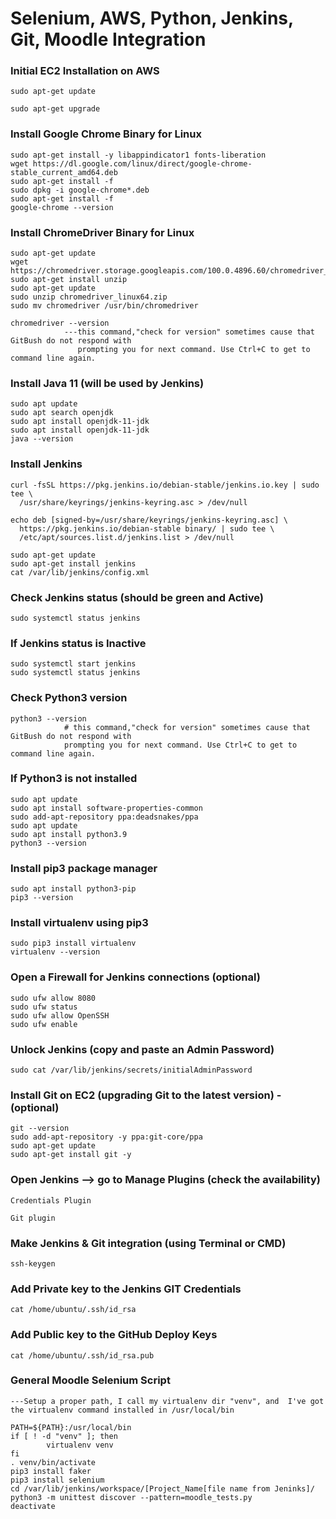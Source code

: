 # Selenium, AWS, Python, Jenkins, Git, Moodle Integration


### Initial EC2 Installation on AWS
```
sudo apt-get update
```
```
sudo apt-get upgrade
```

### Install Google Chrome Binary for Linux
```
sudo apt-get install -y libappindicator1 fonts-liberation
wget https://dl.google.com/linux/direct/google-chrome-stable_current_amd64.deb
sudo apt-get install -f
sudo dpkg -i google-chrome*.deb
sudo apt-get install -f
google-chrome --version
```

### Install ChromeDriver Binary for Linux
```
sudo apt-get update
wget https://chromedriver.storage.googleapis.com/100.0.4896.60/chromedriver_linux64.zip
sudo apt-get install unzip
sudo apt-get update
sudo unzip chromedriver_linux64.zip
sudo mv chromedriver /usr/bin/chromedriver

chromedriver --version
			---this command,"check for version" sometimes cause that GitBush do not respond with 
			   prompting you for next command. Use Ctrl+C to get to command line again.

```

### Install Java 11 (will be used by Jenkins)
```
sudo apt update
sudo apt search openjdk
sudo apt install openjdk-11-jdk
sudo apt install openjdk-11-jdk
java --version
```

### Install Jenkins 
```
curl -fsSL https://pkg.jenkins.io/debian-stable/jenkins.io.key | sudo tee \
  /usr/share/keyrings/jenkins-keyring.asc > /dev/null
```
```
echo deb [signed-by=/usr/share/keyrings/jenkins-keyring.asc] \
  https://pkg.jenkins.io/debian-stable binary/ | sudo tee \
  /etc/apt/sources.list.d/jenkins.list > /dev/null
```
```
sudo apt-get update
sudo apt-get install jenkins
cat /var/lib/jenkins/config.xml
```

### Check Jenkins status (should be green and Active)
```
sudo systemctl status jenkins
```
### If Jenkins status is Inactive
```
sudo systemctl start jenkins
sudo systemctl status jenkins
```

### Check Python3 version
```
python3 --version
			# this command,"check for version" sometimes cause that GitBush do not respond with 
			prompting you for next command. Use Ctrl+C to get to command line again.
```
### If Python3 is not installed
```
sudo apt update
sudo apt install software-properties-common
sudo add-apt-repository ppa:deadsnakes/ppa
sudo apt update
sudo apt install python3.9
python3 --version
```
### Install pip3 package manager
```
sudo apt install python3-pip
pip3 --version 
```
### Install virtualenv using pip3
```
sudo pip3 install virtualenv 
virtualenv --version
```
### Open a Firewall for Jenkins connections (optional)
```
sudo ufw allow 8080
sudo ufw status
sudo ufw allow OpenSSH
sudo ufw enable
```
### Unlock Jenkins (copy and paste an Admin Password)
```
sudo cat /var/lib/jenkins/secrets/initialAdminPassword
```
### Install Git on EC2 (upgrading Git to the latest version) - (optional)
```
git --version
sudo add-apt-repository -y ppa:git-core/ppa
sudo apt-get update
sudo apt-get install git -y
```
### Open Jenkins —> go to Manage Plugins (check the availability)
```
Credentials Plugin 

Git plugin
```
### Make Jenkins & Git integration (using Terminal or CMD)
```
ssh-keygen
```
### Add Private key to the Jenkins GIT Credentials
```
cat /home/ubuntu/.ssh/id_rsa 
```
### Add Public key to the GitHub Deploy Keys
```
cat /home/ubuntu/.ssh/id_rsa.pub
```

### General Moodle Selenium Script
```
---Setup a proper path, I call my virtualenv dir "venv", and  I've got the virtualenv command installed in /usr/local/bin
```
```
PATH=${PATH}:/usr/local/bin
if [ ! -d "venv" ]; then
        virtualenv venv
fi
. venv/bin/activate
pip3 install faker
pip3 install selenium
cd /var/lib/jenkins/workspace/[Project_Name[file name from Jeninks]/
python3 -m unittest discover --pattern=moodle_tests.py
deactivate
```
